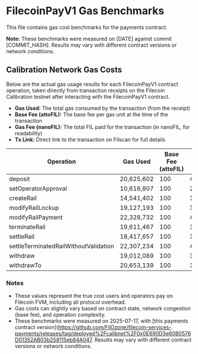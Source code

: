 # FilecoinPayV1 Gas Benchmarks

This file contains gas cost benchmarks for the payments contract.

**Note:** These benchmarks were measured on [DATE] against commit [COMMIT_HASH]. Results may vary with different contract versions or network conditions.

## Calibration Network Gas Costs

Below are the actual gas usage results for each FilecoinPayV1 contract operation, taken directly from transaction receipts on the Filecoin Calibration testnet after interacting with the FilecoinPayV1 contract.

- **Gas Used:** The total gas consumed by the transaction (from the receipt)
- **Base Fee (attoFIL):** The base fee per gas unit at the time of the transaction
- **Gas Fee (nanoFIL):** The total FIL paid for the transaction (in nanoFIL, for readability)
- **Tx Link:** Direct link to the transaction on Filscan for full details

| Operation                                 | Gas Used   | Base Fee (attoFIL) | Gas Fee (nanoFIL) | Tx Link                                                                                                                      |
|-------------------------------------------|------------|--------------------|-------------------|-----------------------------------------------------------------------------------------------------------------------------|
| deposit                                   | 20,625,602 | 100                | 4,906.5475        | [View](https://calibration.filscan.io/tx/0x2fe9dab2248d51fcedca613943dc5bbd77ba316c450f1b4ce49075076d5866de/)              |
| setOperatorApproval                       | 10,616,807 | 100                | 2,435.9343        | [View](https://calibration.filscan.io/tx/0x03688787c79446e11a394d70ee89529459b73582b620fc60484280b2195f7c93/)              |
| createRail                                | 14,541,402 | 100                | 3,008.6669        | [View](https://calibration.filscan.io/tx/0xc205e05b9adb2bf68a480fa157af2bc914e205fdea6bdc47ff5acfc5e77fbb06)               |
| modifyRailLockup                          | 19,127,193 | 100                | 3,862.7384        | [View](https://calibration.filscan.io/tx/0xa3876839e57603f395243423d7fa698071b17302c555aa5d2669d2afba21894f/)              |
| modifyRailPayment                         | 22,328,732 | 100                | 4,509.1863        | [View](https://calibration.filscan.io/tx/0x89dc79894fd15185c85b4b2514bca6d15fe50713040ce99d98408454e20c5524)               |
| terminateRail                             | 19,611,467 | 100                | 3,835.0452        | [View](https://calibration.filscan.io/tx/0x4dd8eadb5f25f75e3a37d104e20e7308f357efb3b354563d0ba949bc2d60baf2/)              |
| settleRail                                | 18,417,657 | 100                | 3,430.2870        | [View](https://calibration.filscan.io/tx/0xf9cb7f69b924008cba9f040369fdbc9c5644cbb7d289f34a3069fb65ada006a9/)              |
| settleTerminatedRailWithoutValidation     | 22,307,234 | 100                | 4,116.2309        | [View](https://calibration.filscan.io/tx/0x03a0226c8f88bafe87c9766596101a8a3868d2e1c9a6932c4fbd3dd6a7943670/)              |
| withdraw                                  | 19,012,089 | 100                | 3,504.0153        | [View](https://calibration.filscan.io/tx/0xf3f5431a6efb283c446fb15a849d381492682fd928ef26519c534fd52d572811/)              |
| withdrawTo                                | 20,653,139 | 100                | 3,722.0235        | [View](https://calibration.filscan.io/tx/0xe8f1f254fd63bc81700b5c95fdceda139e5f3e07f88cbb36228b7d63ddbf4377/)              |

### Notes

- These values represent the true cost users and operators pay on Filecoin FVM, including all protocol overhead.
- Gas costs can slightly vary based on contract state, network congestion (base fee), and operation complexity.
- These benchmarks were measured on 2025-07-17, with [this payments contract version](https://github.com/FilOzone/filecoin-services-payments/releases/tag/deployed%2Fcalibnet%2F0x0E690D3e60B0576D01352AB03b258115eb84A047. Results may vary with different contract versions or network conditions.
